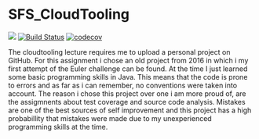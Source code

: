 # SFS_CloudTooling

![](https://img.shields.io/github/license/RexFleur/SFS_cloudTooling_v2.svg?style=flat)
[![Build Status](https://travis-ci.org/RexFleur/SFS_cloudTooling_v2.svg?branch=master)](https://travis-ci.org/RexFleur/SFS_cloudTooling_v2)
[![codecov](https://codecov.io/gh/RexFleur/SFS_cloudTooling_v2/branch/master/graph/badge.svg)](https://codecov.io/gh/RexFleur/SFS_cloudTooling_v2)



The cloudtooling lecture requires me to upload a personal project on GitHub. For this assignment i chose an old project from 2016 in which i my first attempt of the Euler challenge can be found. At the time I just learned some basic programming skills in Java. This means that the code is prone to errors and as far as i can remember, no conventions were taken into account. The reason i chose this project over one i am more proud of, are the assigmnents about test coverage and source code analysis. Mistakes are one of the best sources of self improvement and this project has a high probabillity that mistakes were made due to my unexperienced programming skills at the time.
